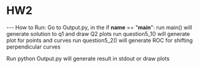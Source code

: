 # HW2
--- How to Run:
Go to Output.py, in the if __name__ == "__main__":
    run main() will generate solution to q1 and draw Q2 plots
    run question5_1() will generate plot for points and curves
    run question5_2() will generate ROC for shifting perpendicular curves

Run python Output.py will generate result in stdout or draw plots